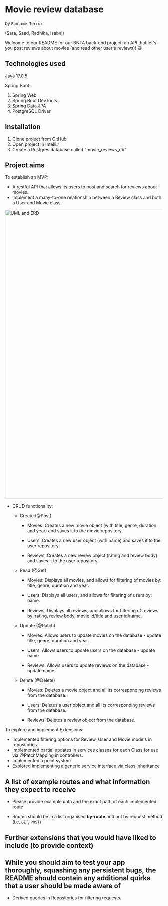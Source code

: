 # Movie review database

by `Runtime Terror`

(Sara, Saad, Radhika, Isabel)

Welcome to our README for our BNTA back-end project: an API that let's you post reviews about movies (and read other user's reviews)! :smiley: 

## Technologies used

Java 17.0.5
 
Spring Boot:
1. Spring Web
2. Spring Boot DevTools
3. Spring Data JPA
4. PostgreSQL Driver

 ## Installation
  1. Clone project from GitHub
  2. Open project in IntelliJ
  3. Create a Postgres database called "movie_reviews_db"
 
 ## Project aims
 To establish an MVP:
  - A restful API that allows its users to post and search for reviews about movies.
  - Implement a many-to-one relationship between a Review class and both a User and Movie class.
  
  <img width="924" alt="UML and ERD" src="https://user-images.githubusercontent.com/20325422/207849156-5654cbf4-3dd3-48e5-8775-b66a75697b83.png">
  
  - CRUD functionality:
    - Create (@Post)
      
      - Movies: Creates a new movie object (with title, genre, duration and year) and saves it to the movie repository.
      
      - Users: Creates a new user object (with name) and saves it to the user repository.
      
      - Reviews: Creates a new review object (rating and review body) and saves it to the user repository.
      
    - Read (@Get)
      
      - Movies: Displays all movies, and allows for filtering of movies by: title, genre, duration and year.
      
      - Users: Displays all users, and allows for filtering of users by: name.
      
      - Reviews: Displays all reviews, and allows for filtering of reviews by: rating, review body, movie id/title and user id/name.
      
    - Update (@Patch)

      - Movies: Allows users to update movies on the database - update title, genre, duration and year.
      
      - Users: Allows users to update users on the database - update name.
      
      - Reviews: Allows users to update reviews on the database - update name.
      
    - Delete (@Delete)

      - Movies: Deletes a movie object and all its corresponding reviews from the database.
      
      - Users: Deletes a user object and all its corresponding reviews from the database.
      
      - Reviews: Deletes a review object from the database.
    
 To explore and implement Extensions:
  - Implemented filtering options for Review, User and Movie models in repositories.
  - Implemented partial updates in services classes for each Class for use via @PatchMapping in controllers.
  - Implemented a point system
  - Explored implementing a generic service interface via class inheritance


## A list of example routes and what information they expect to receive
 
   - Please provide example data and the exact path of each implemented route 
 
   - Routes should be in a list organised **by-route** and not by request method (i.e. `GET`, `POST`)
 
## Further extensions that you would have liked to include (to provide context) 
 
## While you should aim to test your app thoroughly, squashing any persistent bugs, the README should contain any additional quirks that a user should be made aware of
  - Derived queries in Repositories for filtering requests.
